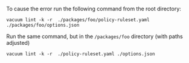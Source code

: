 

To cause the error run the following command from the root directory:

```
vacuum lint -k -r  ./packages/foo/policy-ruleset.yaml ./packages/foo/options.json
```

Run the same command, but in the `/packages/foo` directory (with paths adjusted)

```
vacuum lint -k -r  ./policy-ruleset.yaml ./options.json
```